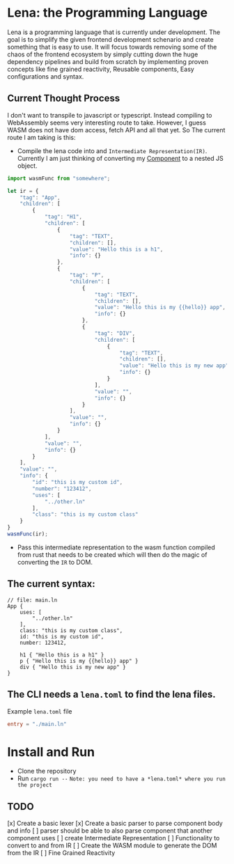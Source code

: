 # Lena: the Programming Language
Lena is a programming language that is currently under development. The goal is to simplify the given frontend development schenario and create something that is easy to use. It will focus towards removing some of the chaos of the frontend ecosystem by simply cutting down the huge dependency pipelines and build from scratch by implementing proven concepts like fine grained reactivity, Reusable components, Easy configurations and syntax.

## Current Thought Process
I don't want to transpile to javascript or typescript. Instead compiling to WebAssembly seems very interesting route to take. However, I guess WASM does not have dom access, fetch API and all that yet. So The current route I am taking is this:
- Compile the lena code into and `Intermediate Representation(IR)`.
Currently I am just thinking of converting my [Component](https://github.com/ProCode2/lena_v2/blob/main/src/component.rs#L30) to a nested JS object.
```javascript
import wasmFunc from "somewhere";

let ir = {
    "tag": "App",
    "children": [
        {
            "tag": "H1",
            "children": [
                {
                    "tag": "TEXT",
                    "children": [],
                    "value": "Hello this is a h1",
                    "info": {}
                },
                {
                    "tag": "P",
                    "children": [
                        {
                            "tag": "TEXT",
                            "children": [],
                            "value": "Hello this is my {{hello}} app",
                            "info": {}
                        },
                        {
                            "tag": "DIV",
                            "children": [
                                {
                                    "tag": "TEXT",
                                    "children": [],
                                    "value": "Hello this is my new app",
                                    "info": {}
                                }
                            ],
                            "value": "",
                            "info": {}
                        }
                    ],
                    "value": "",
                    "info": {}
                }
            ],
            "value": "",
            "info": {}
        }
    ],
    "value": "",
    "info": {
        "id": "this is my custom id",
        "number": "123412",
        "uses": [
            "../other.ln"
        ],
        "class": "this is my custom class"
    }
}
wasmFunc(ir);
```
- Pass this intermediate representation to the wasm function compiled from rust that needs to be created which will then do the magic of converting the `IR` to DOM.

## The current syntax:
```
// file: main.ln
App {
    uses: [
        "../other.ln"
    ],
    class: "this is my custom class",
    id: "this is my custom id",
    number: 123412,

    h1 { "Hello this is a h1" }
    p { "Hello this is my {{hello}} app" }
    div { "Hello this is my new app" }
}
```

## The CLI needs a `lena.toml` to find the lena files.
Example `lena.toml` file
```toml
entry = "./main.ln"
```

# Install and Run
- Clone the repository
- Run `cargo run --`
`Note: you need to have a *lena.toml* where you run the project`

## TODO
[x] Create a basic lexer
[x] Create a basic parser to parse component body and info
[ ] parser should be able to also parse component that another component uses
[ ] create Intermediate Representation
[ ] Functionality to convert to and from IR
[ ] Create the WASM module to generate the DOM from the IR
[ ] Fine Grained Reactivity
